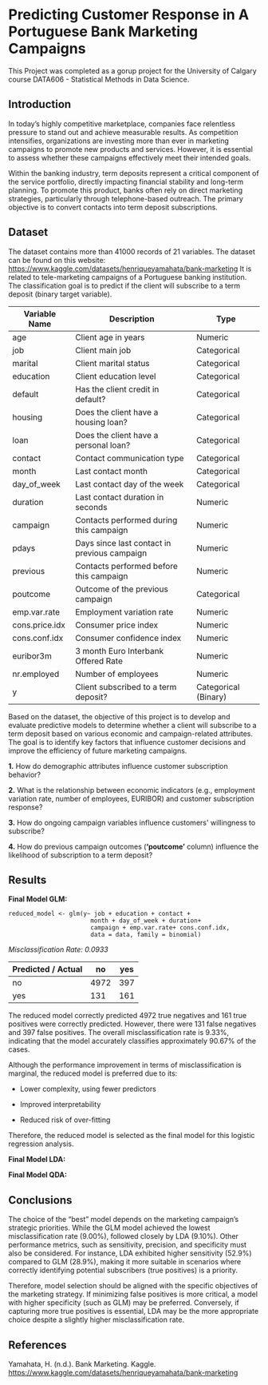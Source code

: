 # Predicting Customer Response in A Portuguese Bank Marketing Campaigns

This Project was completed as a gorup project for the University of Calgary course DATA606 - Statistical Methods in Data Science.

## Introduction

In today’s highly competitive marketplace, companies face relentless pressure to stand out and achieve measurable results. 
As competition intensifies, organizations are investing more than ever in marketing campaigns to promote new products and services.
However, it is essential to assess whether these campaigns effectively meet their intended goals.

Within the banking industry, term deposits represent a critical component of the service portfolio, directly impacting financial stability and long-term planning.
To promote this product, banks often rely on direct marketing strategies, particularly through telephone-based outreach.
The primary objective is to convert contacts into term deposit subscriptions.


## Dataset

The dataset contains more than $41000$ records of $21$ variables. The dataset can be found on this website: https://www.kaggle.com/datasets/henriqueyamahata/bank-marketing 
It is related to tele-marketing campaigns of a Portuguese banking institution.
The classification goal is to predict if the client will subscribe to a term deposit (binary target variable).

| Variable Name      | Description                                           | Type                  |
|--------------------|-------------------------------------------------------|-----------------------|
| age                | Client age in years                                   | Numeric               |
| job                | Client main job                                       | Categorical           |
| marital            | Client marital status                                 | Categorical           |
| education          | Client education level                                | Categorical           |
| default            | Has the client credit in default?                     | Categorical           |
| housing            | Does the client have a housing loan?                  | Categorical           |
| loan               | Does the client have a personal loan?                 | Categorical           |
| contact            | Contact communication type                            | Categorical           |
| month              | Last contact month                                    | Categorical           |
| day_of_week        | Last contact day of the week                          | Categorical           |
| duration           | Last contact duration in seconds                      | Numeric               |
| campaign           | Contacts performed during this campaign               | Numeric               |
| pdays              | Days since last contact in previous campaign          | Numeric               |
| previous           | Contacts performed before this campaign               | Numeric               |
| poutcome           | Outcome of the previous campaign                      | Categorical           |
| emp.var.rate       | Employment variation rate                             | Numeric               |
| cons.price.idx     | Consumer price index                                  | Numeric               |
| cons.conf.idx      | Consumer confidence index                             | Numeric               |
| euribor3m          | 3 month Euro Interbank Offered Rate                   | Numeric               |
| nr.employed        | Number of employees                                   | Numeric               |
| y                  | Client subscribed to a term deposit?                  | Categorical (Binary)  |

Based on the dataset, the objective of this project is to develop and evaluate predictive models to determine whether a client will subscribe to a term deposit based on various economic and campaign-related attributes.
The goal is to identify key factors that influence customer decisions and improve the efficiency of future marketing campaigns.

**1.** How do demographic attributes influence customer subscription behavior?

**2.** What is the relationship between economic indicators (e.g., employment variation rate, number of employees, EURIBOR) and customer subscription response?

**3.** How do ongoing campaign variables influence customers' willingness to subscribe?

**4.** How do previous campaign outcomes (**‘poutcome’** column) influence the likelihood of subscription to a term deposit?


## Results

**Final Model GLM:**

```{r, warning=FALSE}
reduced_model <- glm(y~ job + education + contact + 
                       month + day_of_week + duration+
                       campaign + emp.var.rate+ cons.conf.idx,
                       data = data, family = binomial)
```

*Misclassification Rate: 0.0933*

| Predicted / Actual | no   | yes  |
|--------------------|------|------|
| no                 | 4972 | 397  |
| yes                | 131  | 161  |

The reduced model correctly predicted $4972$ true negatives and $161$ true positives were correctly predicted. However, there were $131$ false negatives and $397$ false positives.
The overall misclassification rate is $9.33$%, indicating that the model accurately classifies approximately $90.67$% of the cases. 

Although the performance improvement in terms of misclassification is marginal, the reduced model is preferred due to its:

- Lower complexity, using fewer predictors

- Improved interpretability

- Reduced risk of over-fitting

Therefore, the reduced model is selected as the final model for this logistic regression analysis.

**Final Model LDA:**





**Final Model QDA:**




## Conclusions

The choice of the “best” model depends on the marketing campaign’s strategic priorities. 
While the GLM model achieved the lowest misclassification rate ($9.00$%), followed closely by LDA ($9.10$%).
Other performance metrics, such as sensitivity, precision, and specificity must also be considered.
For instance, LDA exhibited higher sensitivity ($52.9$%) compared to GLM ($28.9$%), making it more suitable in scenarios where correctly identifying potential subscribers (true positives) is a priority.

Therefore, model selection should be aligned with the specific objectives of the marketing strategy.
If minimizing false positives is more critical, a model with higher specificity (such as GLM) may be preferred.
Conversely, if capturing more true positives is essential, LDA may be the more appropriate choice despite a slightly higher misclassification rate.

## References

Yamahata, H. (n.d.). Bank Marketing. Kaggle. https://www.kaggle.com/datasets/henriqueyamahata/bank-marketing 

